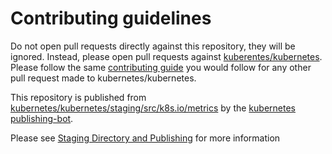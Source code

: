 # Contributing guidelines

Do not open pull requests directly against this repository, they will be ignored. Instead, please open pull requests against [kuberentes/kubernetes](https://git.k8s.io/kubernetes/).  Please follow the same [contributing guide](https://git.k8s.io/kubernetes/CONTRIBUTING.md) you would follow for any other pull request made to kubernetes/kubernetes.

This repository is published from [kubernetes/kubernetes/staging/src/k8s.io/metrics](https://git.k8s.io/kubernetes/staging/src/k8s.io/metrics) by the [kubernetes publishing-bot](https://git.k8s.io/publishing-bot). 

Please see [Staging Directory and Publishing](https://git.k8s.io/community/contributors/devel/staging.md) for more information
